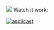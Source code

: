 ![](/http://i.imgur.com/HLUzKPy.png) Watch it work:

[![asciicast](https://asciinema.org/a/9348.png)](https://asciinema.org/a/9348)
